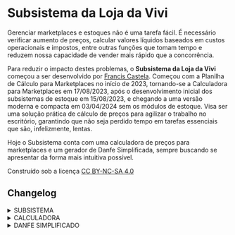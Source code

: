 <h1>Subsistema da Loja da Vivi</h1>
</p>Gerenciar marketplaces e estoques não é uma tarefa fácil. É necessário verificar aumento de preços, calcular valores líquidos baseados em custos operacionais e impostos, entre outras funções que tomam tempo e reduzem nossa capacidade de vender mais rápido que a concorrência.</p>
</p>Para reduzir o impacto destes problemas, o <b>Subsistema da Loja da Vivi</b> começou a ser desenvolvido por <a href="https://francis-castela.github.io/portfolio/" style="color: inherit; text-decoration: underline">Francis Castela</a>. Começou com a Planilha de Cálculo para Marketplaces no início de 2023, tornando-se a Calculadora para Marketplaces em 17/08/2023, após o desenvolvimento inicial dos subsistemas de estoque em 15/08/2023, e chegando a uma versão moderna e compacta em 03/04/2024 sem os módulos de estoque. Visa ser uma solução prática de cálculo de preços para agilizar o trabalho no escritório, garantindo que não seja perdido tempo em tarefas essenciais que são, infelizmente, lentas.</p>
<p>Hoje o Subsistema conta com uma calculadora de preços para marketplaces e um gerador de Danfe Simplificada, sempre buscando se apresentar da forma mais intuitiva possível.</p>
<p>Construído sob a licença <a
            href="https://creativecommons.org/licenses/by-nc-sa/4.0/deed.pt-br" target="_blank"
            rel="license noopener noreferrer" style="color: inherit; text-decoration: underline;">CC BY-NC-SA 4.0</a></p>
<h2>Changelog</h2>
<details>
<summary>
SUBSISTEMA
</summary>
<table>
    <thead>
        <tr style="background-color: #333843; color: aquamarine;">
            <th style="width: 12ch;">VERSÃO</th>
            <th style="text-align: left; padding: 0 2ch">CHANGELOG</th>
        </tr>
    </thead>
    <tbody>
        <tr>
            <td style="font-weight: bold;">3.0.0<br>03/04/2023</td>
            <td>
                <ul>
                    <li>Novo design! Paleta de cores inspirada em visuais synthwave, e layout reorganizado para ser responsivo a dimensões da tela.</li>
                    <li>Removidos botões de estoque, não mais utilizados.</li>
                    <li>Calculadora movida para o index.</li>
                    <li>Adicionado link para a planilha de vendas semanais.</li>
                </ul>
            </td>
        </tr>
        <tr>
            <td>2.0.6<br>24/10/2023</td>
            <td>
                <ul>
                    <li>Corrigido erro de ortografia em README</li>
                </ul>
            </td>
        </tr>
        <tr>
            <td>2.0.5<br>18/10/2023</td>
            <td>
                <ul>
                    <li>Adicionado botão GERADOR DE DANFE SIMPLIFICADO.</li>
                    <li>Adicionada fonte Lekton para alguns estilos.</li>
                </ul>
            </td>
        </tr>
        <tr>
        <tr>
            <td>2.0.4<br>16/10/2023</td>
            <td>
                <ul>
                    <li>Changelog transferido para a página do projeto.</li>
                </ul>
            </td>
        </tr>
        <tr>
            <td>2.0.3<br>29/09/2023</td>
            <td>
                <ul>
                    <li>Corrigida posição dos botões na página para o exato centro.</li>
                </ul>
            </td>
        </tr>
        <tr>
            <td>2.0.2 <br> 26/09/2023</td>
            <td>
                <ul>
                    <li>Corrigido link social.</li>
                </ul>
            </td>
        </tr>
        <tr>
            <td>2.0.1 <br> 05/09/2023</td>
            <td>
                <ul>
                    <li>Corrigido erro de sintaxe que impedia CSS de funcionar.</li>
                </ul>
            </td>
        </tr>
        <tr>
            <td style="font-weight: bold;">2.0.0 <br> 05/09/2023</td>
            <td>
                <ul>
                    <li>Lançamento de versão totalmente online hospedada no GitHub.</li>
                    <li>Reorganização dos arquivos em pastas.</li>
                </ul>
            </td>
        </tr>
        <tr>
            <td>1.0.2 <br> 26/08/2023</td>
            <td>
                <ul>
                    <li>Bloco TODOS OS ESTOQUES será usado para conferência de estoques entre lojas.
                        Posteriormente será readaptado para sua ideia de função original.</li>
                </ul>
            </td>
        </tr>
        <tr>
            <td>1.0.1 <br> 21/08/2023</td>
            <td>
                <ul>
                    <li>Adicionado bloco TODOS OS ESTOQUES (em breve), para bloco de estoque geral, que está
                        sendo desenvolvido.</li>
                    <li>Botões centralizados na página.</li>
                </ul>
            </td>
        </tr>
        <tr>
            <td style="font-weight: bold;">1.0.0 <br> 18/08/2023</td>
            <td>
                <ul>
                    <li>Lançamento oficial! Bem vindo 1.0.0!</li>
                    <li>Changelog redesenhado com separação de funções.</li>
                    <li>Nova paleta de cores para todas as páginas.</li>
                    <li>Estilos CSS unificados e reorganizados.</li>
                    <li>Melhora na documentação.</li>
                </ul>
            </td>
        </tr>
        <tr>
            <td>0.1.1 <br> 17/08/2023</td>
            <td>
                <ul>
                    <li>Adicionada CALCULADORA PARA MARKETPLACES, reescrita em HTML.</li>
                </ul>
            </td>
        </tr>
        <tr>
            <td>0.1.0 <br> 16/08/2023</td>
            <td>
                <ul>
                    <li>Separados os estilos CSS em um único arquivo.</li>
                    <li>Adicionado SITE na lista de estoque.</li>
                    <li>Adicionado botão "CALCULADORA (em breve)" na página inicial para indexar a futura
                        página da Calculadora para Marketplaces.</li>
                    <li>Limpeza de código em variáveis.</li>
                    <li>Melhora na documentação.</li>
                </ul>
            </td>
        </tr>
        <tr>
            <td>0.0.1 <br> 15/08/2023</td>
            <td>
                <ul>
                    <li>Desenvolvimento inicial do código, disponibilizando para testes.</li>
                </ul>
            </td>
        </tr>
    </tbody>
</table>
</details>

<details>
<summary>
CALCULADORA
</summary>
<table>
    <thead>
        <tr style="background-color: #333843; color: aquamarine;">
            <th style="width: 12ch;">VERSÃO</th>
            <th style="text-align: left; padding: 0 2ch">CHANGELOG</th>
        </tr>
    </thead>
    <tbody>
        <tr>
            <td>4.2.7 <br> 23/05/2024</td>
            <td>
                <ul>
                    <li>Adicionado 2% na comissão da Shopee por conta do programa Shopee Antecipa.</li>
                </ul>
            </td>
        </tr>
        <tr>
            <td>4.2.6 <br> 15/05/2024</td>
            <td>
                <ul>
                    <li>Corrigidas as taxas fixas do Mercado Livre para R$ 6,00 até valor de venda de R$ 78,99 e R$ 0 para valor de venda acima de R$ 79,00.</li>
                </ul>
            </td>
        </tr>
        <tr>
            <td>4.2.5 <br> 29/04/2024</td>
            <td>
                <ul>
                    <li>Atualizadas taxas de frete do Magalu para a nova política de frete, valendo a partir de 01/05/2024.</li>
                </ul>
            </td>
        </tr>
        <tr>
            <td>4.2.4 <br> 10/04/2024</td>
            <td>
                <ul>
                    <li>Reescritas todas as fórmulas de cálculo por valor líquido.</li>
                    <li>Reescritas todas as fórmulas de cálculo por porcentagem líquida.</li>
                    <li>Marketplaces RD e WebContinental marcados para manutenção, por falta de dados sobre taxas.</li>
                </ul>
            </td>
        </tr>
        <tr>
            <td>4.2.3 <br> 09/04/2024</td>
            <td>
                <ul>
                    <li>Reescritas todas as fórmulas de cálculo manual.</li>
                </ul>
            </td>
        </tr>
        <tr>
            <td>4.2.2 <br> 05/04/2024</td>
            <td>
                <ul>
                    <li>Cadastradas e atualizadas as variáveis de todos os marketplaces exceto WebContinental.</li>
                    <li>Removida opção de categoria. A taxa de comissão por categoria será calculada pela mais alta por marketplace.</li>
                </ul>
            </td>
        </tr>
        <tr>
            <td>4.2.1 <br> 04/04/2024</td>
            <td>
                <ul>
                    <li>Correção de erros no layout em relação a mudança de cores por CNPJ.</li>
                    <li>Adicionados marketplaces RD, SITE-UOOL e SITE-ATACADO (ainda em desenvolvimento).</li>
                    <li>Alterados nomes de CNPJ para a razão social de cada um.</li>
                    <li>Adicionado CNPJ VIVIANE CHRISTINA FERREIRA.</li>
                </ul>
            </td>
        </tr>
        <tr>
            <td>4.2.0 <br> 03/04/2024</td>
            <td>
                <ul>
                    <li>Mudança de layout seguindo os novos padrões.</li>
                    <li>Adicionado marketplace CASAS BAHIA (ainda em desenvolvimento).</li>
                    <li>Marketplace AMERICANAS marcado para manutenção.</li>
                    <li>Removido SITE.</li>
                </ul>
            </td>
        </tr>
        <tr>
            <td>4.1.2 <br> 18/01/2024</td>
            <td>
                <ul>
                    <li>Atualizada taxa de cartão para SITE.</li>
                </ul>
            </td>
        </tr>
        <tr>
            <td>4.1.1 <br> 10/10/2023</td>
            <td>
                <ul>
                    <li>Adicionada diferenciação de cores na tabela e no H1 de acordo com o CNPJ selecionado
                        para facilitar a identificação de para onde o valor está sendo calculado.</li>
                    <li>Textos de ajuda ficam escondidos em um spoiler.</li>
                    <li>Corrigida comissão do SITE.</li>
                </ul>
            </td>
        </tr>
        <tr>
            <td>4.1.0 <br> 26/09/2023</td>
            <td>
                <ul>
                    <li>Adicionada linha de cálculo para SITE, exibindo o valor em 12x com juros.</li>
                    <li>Adicionado PIX na primeira linha de cálculo para SITE.</li>
                </ul>
            </td>
        </tr>
        <tr>
            <td>4.0.3 <br> 15/09/2023</td>
            <td>
                <ul>
                    <li>Corrigido bugs de cálculo nas fórmulas de porcentagem do Mercado Livre Clássico e
                        Premium, e Site.</li>
                    <li>Corrigido bug de cálculo manual da Shopee que mostrava um valor líquido maior do que
                        o real.</li>
                </ul>
            </td>
        </tr>
        <tr>
            <td>4.0.2 <br> 14/09/2023</td>
            <td>
                <ul>
                    <li>Taxa fixa da Shopee aumentou de R$ 2,00 para R$ 3,00.</li>
                </ul>
            </td>
        </tr>
        <tr>
            <td>4.0.1 <br> 22/08/2023</td>
            <td>
                <ul>
                    <li>Corrigido bug que impedia cálculos para itens de custo inferior a R$ 8,00.</li>
                    <li>Estilos CSS unificados e reorganizados.</li>
                </ul>
            </td>
        </tr>
        <tr>
            <td style="font-weight: bold;">4.0.0 <br> 17/08/2023</td>
            <td>
                <ul>
                    <li>Nova versão em formato HTML! Agora é possível usar a calculadora individualmente,
                        sem esperar outra pessoa parar.</li>
                    <li>Correção de cálculos nas fórmulas que sugeriam valores muito baixos.</li>
                    <li>Changelog de outras versões disponível na <a
                            href="https://docs.google.com/spreadsheets/d/1JOVpaQqCp9t1EbIY9RhuKyxhysC2B_F3AEpm3ThkKtw/edit?usp=sharing"
                            style="color: inherit; text-decoration: underline;">versão planilha (3.2.1 de 21/06/2023)</a>.</li>
                </ul>
            </td>
        </tr>
    </tbody>
</table>
</details>

<details>
<summary>
DANFE SIMPLIFICADO
</summary>
<table>
    <thead>
        <tr style="background-color: #333843; color: aquamarine;">
            <th style="width: 12ch;">VERSÃO</th>
            <th style="text-align: left; padding: 0 2ch">CHANGELOG</th>
        </tr>
    </thead>
    <tbody>
        <tr>
            <td style="font-weight: bold;">1.0.0<br>04/03/2024</td>
            <td>
                <ul>
                    <li>Versão marcada como estável, depois de meses de testes.</li>
                    <li>Mudança de layout seguindo os novos padrões.</li>
                </ul>
            </td>
        </tr>
        <tr>
            <td>0.1.1<br>19/10/2023</td>
            <td>
                <ul>
                    <li>Corrigido bug que fazia valores não exibir centavos nos preços.</li>
                </ul>
            </td>
        </tr>
        <tr>
            <td>0.1.0<br>18/10/2023</td>
            <td>
                <ul>
                    <li>Versão ALPHA funcional.</li>
                    <li>Adicionado GIF para mostrar que o arquivo está sendo gerado.</li>
                </ul>
            </td>
        </tr>
        <tr>
            <td>0.0.1<br>17/10/2023</td>
            <td>
                <ul>
                    <li>Desenvolvimento inicial do código, disponibilizando para testes.</li>
                </ul>
            </td>
        </tr>
    </tbody>
</table>
</details>
